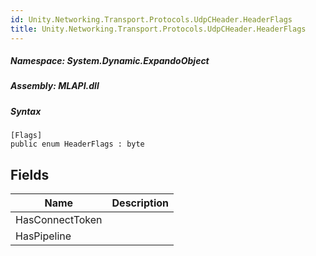 ```yaml
---  
id: Unity.Networking.Transport.Protocols.UdpCHeader.HeaderFlags  
title: Unity.Networking.Transport.Protocols.UdpCHeader.HeaderFlags  
---
```


<div class="markdown level0 summary">

</div>

<div class="markdown level0 conceptual">

</div>

##### **Namespace**: System.Dynamic.ExpandoObject

##### **Assembly**: MLAPI.dll

##### Syntax

    [Flags]
    public enum HeaderFlags : byte

## Fields

| Name | Description |
| -- | -- |
| HasConnectToken | |
| HasPipeline | |
